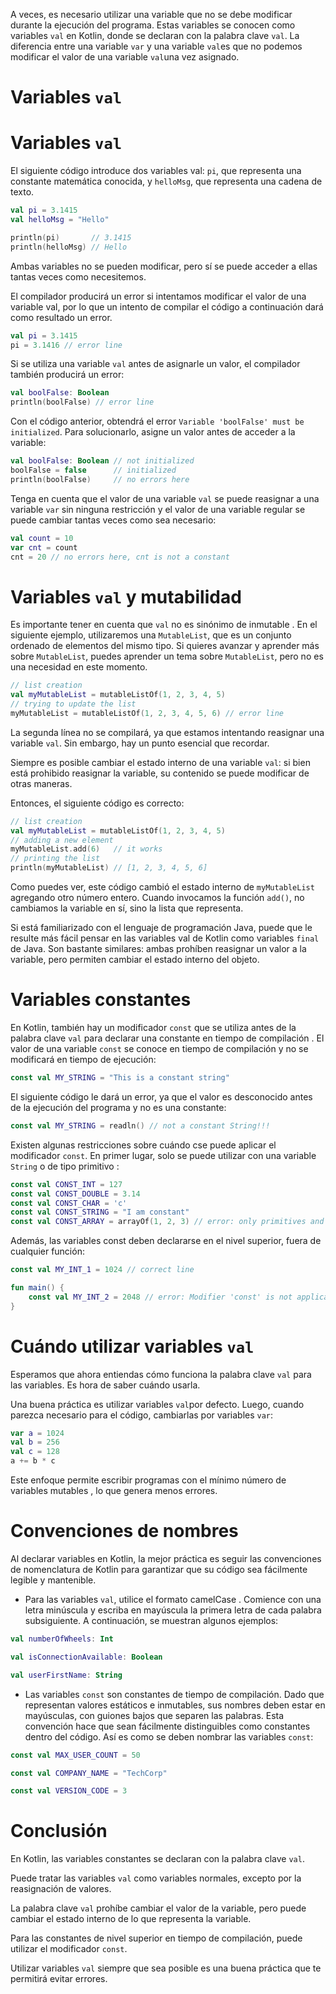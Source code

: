 A veces, es necesario utilizar una variable que no se debe modificar durante la ejecución del programa. Estas variables se conocen como variables `val` en Kotlin, donde se declaran con la palabra clave `val`. La diferencia entre una variable `var` y una variable `val`es que no podemos modificar el valor de una variable `val`una vez asignado.

# Variables `val`
# Variables `val`

El siguiente código introduce dos variables val: `pi`, que representa una constante matemática conocida, y `helloMsg`, que representa una cadena de texto.
````kotlin
val pi = 3.1415
val helloMsg = "Hello"

println(pi)       // 3.1415
println(helloMsg) // Hello
````
Ambas variables no se pueden modificar, pero sí se puede acceder a ellas tantas veces como necesitemos.

El compilador producirá un error si intentamos modificar el valor de una variable val, por lo que un intento de compilar el código a continuación dará como resultado un error.
````kotlin
val pi = 3.1415
pi = 3.1416 // error line
````
Si se utiliza una variable `val` antes de asignarle un valor, el compilador también producirá un error:
````kotlin
val boolFalse: Boolean
println(boolFalse) // error line
````
Con el código anterior, obtendrá el error `Variable 'boolFalse' must be initialized`. Para solucionarlo, asigne un valor antes de acceder a la variable:
````kotlin
val boolFalse: Boolean // not initialized
boolFalse = false      // initialized
println(boolFalse)     // no errors here
````
Tenga en cuenta que el valor de una variable `val` se puede reasignar a una variable `var` sin ninguna restricción y el valor de una variable regular se puede cambiar tantas veces como sea necesario:
````kotlin
val count = 10
var cnt = count
cnt = 20 // no errors here, cnt is not a constant
````
# Variables `val` y mutabilidad
Es importante tener en cuenta que `val` no es sinónimo de inmutable . En el siguiente ejemplo, utilizaremos una `MutableList`, que es un conjunto ordenado de elementos del mismo tipo. Si quieres avanzar y aprender más sobre `MutableList`, puedes aprender un tema sobre `MutableList`, pero no es una necesidad en este momento.
````kotlin
// list creation
val myMutableList = mutableListOf(1, 2, 3, 4, 5)
// trying to update the list
myMutableList = mutableListOf(1, 2, 3, 4, 5, 6) // error line
````
La segunda línea no se compilará, ya que estamos intentando reasignar una variable `val`. Sin embargo, hay un punto esencial que recordar.

Siempre es posible cambiar el estado interno de una variable `val`: si bien está prohibido reasignar la variable, su contenido se puede modificar de otras maneras.

Entonces, el siguiente código es correcto:
````kotlin
// list creation
val myMutableList = mutableListOf(1, 2, 3, 4, 5)
// adding a new element
myMutableList.add(6)   // it works
// printing the list
println(myMutableList) // [1, 2, 3, 4, 5, 6]
````
Como puedes ver, este código cambió el estado interno de `myMutableList` agregando otro número entero. Cuando invocamos la función `add()`, no cambiamos la variable en sí, sino la lista que representa.

Si está familiarizado con el lenguaje de programación Java, puede que le resulte más fácil pensar en las variables val de Kotlin como variables `final` de Java. Son bastante similares: ambas prohíben reasignar un valor a la variable, pero permiten cambiar el estado interno del objeto.

# Variables constantes
En Kotlin, también hay un modificador `const` que se utiliza antes de la palabra clave `val` para declarar una constante en tiempo de compilación . El valor de una variable `const` se conoce en tiempo de compilación y no se modificará en tiempo de ejecución:
````kotlin
const val MY_STRING = "This is a constant string"
````
El siguiente código le dará un error, ya que el valor es desconocido antes de la ejecución del programa y no es una constante:
````kotlin
const val MY_STRING = readln() // not a constant String!!!
````
Existen algunas restricciones sobre cuándo cse puede aplicar el modificador `const`. En primer lugar, solo se puede utilizar con una variable `String` o de tipo primitivo :
````kotlin
const val CONST_INT = 127
const val CONST_DOUBLE = 3.14
const val CONST_CHAR = 'c'
const val CONST_STRING = "I am constant"
const val CONST_ARRAY = arrayOf(1, 2, 3) // error: only primitives and strings are allowed
````

Además, las variables const deben declararse en el nivel superior, fuera de cualquier función:
````kotlin
const val MY_INT_1 = 1024 // correct line

fun main() {
    const val MY_INT_2 = 2048 // error: Modifier 'const' is not applicable to 'local variable'
}
````
# Cuándo utilizar variables `val`
Esperamos que ahora entiendas cómo funciona la palabra clave `val` para las variables. Es hora de saber cuándo usarla.

Una buena práctica es utilizar variables `val`por defecto. Luego, cuando parezca necesario para el código, cambiarlas por variables `var`:
````kotlin
var a = 1024
val b = 256
val c = 128
a += b * c
````
Este enfoque permite escribir programas con el mínimo número de variables mutables , lo que genera menos errores.

# Convenciones de nombres
Al declarar variables en Kotlin, la mejor práctica es seguir las convenciones de nomenclatura de Kotlin para garantizar que su código sea fácilmente legible y mantenible.

- Para las variables `val`, utilice el formato camelCase . Comience con una letra minúscula y escriba en mayúscula la primera letra de cada palabra subsiguiente. A continuación, se muestran algunos ejemplos:
````kotlin
val numberOfWheels: Int

val isConnectionAvailable: Boolean

val userFirstName: String
````
- Las variables `const` son constantes de tiempo de compilación. Dado que representan valores estáticos e inmutables, sus nombres deben estar en mayúsculas, con guiones bajos que separen las palabras. Esta convención hace que sean fácilmente distinguibles como constantes dentro del código. Así es como se deben nombrar las variables `const`:
````kotlin
const val MAX_USER_COUNT = 50

const val COMPANY_NAME = "TechCorp"

const val VERSION_CODE = 3
````
# Conclusión
En Kotlin, las variables constantes se declaran con la palabra clave `val`.

Puede tratar las variables `val` como variables normales, excepto por la reasignación de valores.

La palabra clave `val` prohíbe cambiar el valor de la variable, pero puede cambiar el estado interno de lo que representa la variable.

Para las constantes de nivel superior en tiempo de compilación, puede utilizar el modificador `const`.

Utilizar variables `val` siempre que sea posible es una buena práctica que te permitirá evitar errores.